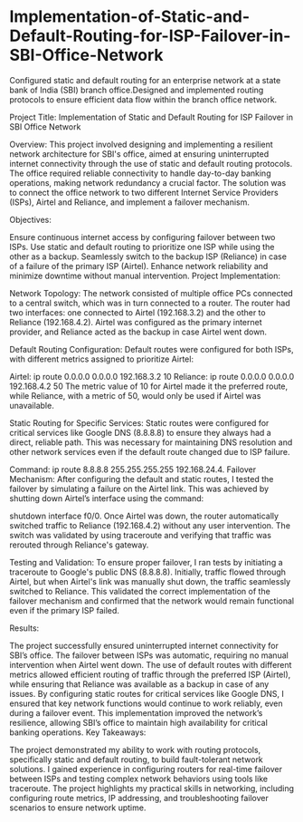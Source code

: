# Implementation-of-Static-and-Default-Routing-for-ISP-Failover-in-SBI-Office-Network
Configured static and default routing for an enterprise network at a state bank of India (SBI) branch office.Designed and implemented routing protocols to ensure efficient data flow within the branch office network.


Project Title: Implementation of Static and Default Routing for ISP Failover in SBI Office Network

Overview:
This project involved designing and implementing a resilient network architecture for SBI's office, aimed at ensuring uninterrupted internet connectivity through the use of static and default routing protocols. The office required reliable connectivity to handle day-to-day banking operations, making network redundancy a crucial factor. The solution was to connect the office network to two different Internet Service Providers (ISPs), Airtel and Reliance, and implement a failover mechanism.

Objectives:

Ensure continuous internet access by configuring failover between two ISPs.
Use static and default routing to prioritize one ISP while using the other as a backup.
Seamlessly switch to the backup ISP (Reliance) in case of a failure of the primary ISP (Airtel).
Enhance network reliability and minimize downtime without manual intervention.
Project Implementation:

Network Topology:
The network consisted of multiple office PCs connected to a central switch, which was in turn connected to a router. The router had two interfaces: one connected to Airtel (192.168.3.2) and the other to Reliance (192.168.4.2). Airtel was configured as the primary internet provider, and Reliance acted as the backup in case Airtel went down.

Default Routing Configuration:
Default routes were configured for both ISPs, with different metrics assigned to prioritize Airtel:

Airtel: ip route 0.0.0.0 0.0.0.0 192.168.3.2 10
Reliance: ip route 0.0.0.0 0.0.0.0 192.168.4.2 50
The metric value of 10 for Airtel made it the preferred route, while Reliance, with a metric of 50, would only be used if Airtel was unavailable.

Static Routing for Specific Services:
Static routes were configured for critical services like Google DNS (8.8.8.8) to ensure they always had a direct, reliable path. This was necessary for maintaining DNS resolution and other network services even if the default route changed due to ISP failure.

Command: ip route 8.8.8.8 255.255.255.255 192.168.24.4.
Failover Mechanism:
After configuring the default and static routes, I tested the failover by simulating a failure on the Airtel link. This was achieved by shutting down Airtel’s interface using the command:

shutdown interface f0/0.
Once Airtel was down, the router automatically switched traffic to Reliance (192.168.4.2) without any user intervention. The switch was validated by using traceroute and verifying that traffic was rerouted through Reliance's gateway.

Testing and Validation:
To ensure proper failover, I ran tests by initiating a traceroute to Google's public DNS (8.8.8.8). Initially, traffic flowed through Airtel, but when Airtel's link was manually shut down, the traffic seamlessly switched to Reliance. This validated the correct implementation of the failover mechanism and confirmed that the network would remain functional even if the primary ISP failed.

Results:

The project successfully ensured uninterrupted internet connectivity for SBI’s office. The failover between ISPs was automatic, requiring no manual intervention when Airtel went down.
The use of default routes with different metrics allowed efficient routing of traffic through the preferred ISP (Airtel), while ensuring that Reliance was available as a backup in case of any issues.
By configuring static routes for critical services like Google DNS, I ensured that key network functions would continue to work reliably, even during a failover event.
This implementation improved the network’s resilience, allowing SBI’s office to maintain high availability for critical banking operations.
Key Takeaways:

The project demonstrated my ability to work with routing protocols, specifically static and default routing, to build fault-tolerant network solutions.
I gained experience in configuring routers for real-time failover between ISPs and testing complex network behaviors using tools like traceroute.
The project highlights my practical skills in networking, including configuring route metrics, IP addressing, and troubleshooting failover scenarios to ensure network uptime.

